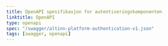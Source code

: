 ```yaml
---
title: OpenAPI spesifikasjon for autentiseringskomponenten
linktitle: OpenAPI
type: openapi
spec: "/swagger/altinn-platform-authentication-v1.json"
tags: [swagger, openapi]
---
```


